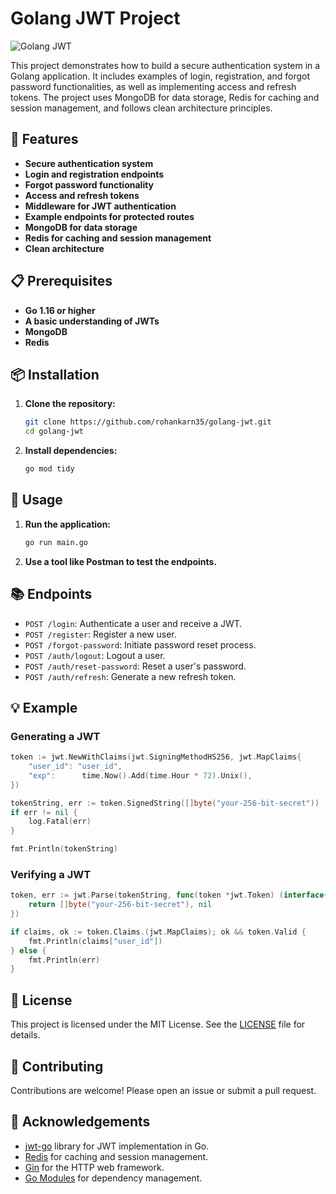 # Golang JWT Project

![Golang JWT](https://miro.medium.com/v2/resize:fit:1000/1*Z98o3l6mg8WGBiPuFd2t2A.jpeg)

This project demonstrates how to build a secure authentication system in a Golang application. It includes examples of login, registration, and forgot password functionalities, as well as implementing access and refresh tokens. The project uses MongoDB for data storage, Redis for caching and session management, and follows clean architecture principles.

## 🚀 Features

- **Secure authentication system**
- **Login and registration endpoints**
- **Forgot password functionality**
- **Access and refresh tokens**
- **Middleware for JWT authentication**
- **Example endpoints for protected routes**
- **MongoDB for data storage**
- **Redis for caching and session management**
- **Clean architecture**

## 📋 Prerequisites

- **Go 1.16 or higher**
- **A basic understanding of JWTs**
- **MongoDB**
- **Redis**

## 📦 Installation

1. **Clone the repository:**
    ```sh
    git clone https://github.com/rohankarn35/golang-jwt.git
    cd golang-jwt
    ```

2. **Install dependencies:**
    ```sh
    go mod tidy
    ```

## 🚀 Usage

1. **Run the application:**
    ```sh
    go run main.go
    ```

2. **Use a tool like Postman to test the endpoints.**

## 📚 Endpoints

- `POST /login`: Authenticate a user and receive a JWT.
- `POST /register`: Register a new user.
- `POST /forgot-password`: Initiate password reset process.
- `POST /auth/logout`: Logout a user.
- `POST /auth/reset-password`: Reset a user's password.
- `POST /auth/refresh`: Generate a new refresh token.

## 💡 Example

### Generating a JWT

```go
token := jwt.NewWithClaims(jwt.SigningMethodHS256, jwt.MapClaims{
    "user_id": "user_id",
    "exp":      time.Now().Add(time.Hour * 72).Unix(),
})

tokenString, err := token.SignedString([]byte("your-256-bit-secret"))
if err != nil {
    log.Fatal(err)
}

fmt.Println(tokenString)
```

### Verifying a JWT

```go
token, err := jwt.Parse(tokenString, func(token *jwt.Token) (interface{}, error) {
    return []byte("your-256-bit-secret"), nil
})

if claims, ok := token.Claims.(jwt.MapClaims); ok && token.Valid {
    fmt.Println(claims["user_id"])
} else {
    fmt.Println(err)
}
```

## 📄 License

This project is licensed under the MIT License. See the [LICENSE](LICENSE) file for details.

## 🤝 Contributing

Contributions are welcome! Please open an issue or submit a pull request.

## 🙏 Acknowledgements

- [jwt-go](https://github.com/dgrijalva/jwt-go) library for JWT implementation in Go.
- [Redis](https://redis.io/) for caching and session management.
- [Gin](https://github.com/gin-gonic/gin) for the HTTP web framework.
- [Go Modules](https://github.com/golang/go/wiki/Modules) for dependency management.

